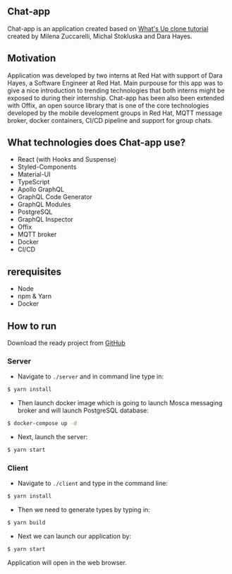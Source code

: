 ## Chat-app

Chat-app is an application created based on [What's Up clone tutorial](https://www.tortilla.academy/Urigo/WhatsApp-Clone-Tutorial/master/next/step/0) created by Milena Zuccarelli, Michal Stokluska and Dara Hayes.

## Motivation

Application was developed by two interns at Red Hat with support of Dara Hayes, a Software Engineer at Red Hat. Main purpouse for this app was to give a nice introduction to trending technologies that both interns might be exposed to during their internship. Chat-app has been also been extended with Offix, an open source library that is one of the core technologies developed by the mobile development groups in Red Hat, MQTT message broker, docker containers, CI/CD pipeline and support for group chats. 

## What technologies does Chat-app use?

- React (with Hooks and Suspense)
- Styled-Components
- Material-UI
- TypeScript
- Apollo GraphQL
- GraphQL Code Generator
- GraphQL Modules
- PostgreSQL
- GraphQL Inspector
- Offix
- MQTT broker
- Docker
- CI/CD

## rerequisites

- Node
- npm & Yarn
- Docker

## How to run

Download the ready project from [GitHub](https://github.com/aerogear/chat-app)

### Server

- Navigate to `./server` and in command line type in:
```sh
$ yarn install
```
- Then launch docker image which is going to launch Mosca messaging broker and will launch PostgreSQL database:
```sh
$ docker-compose up -d
```
- Next, launch the server:
```sh
$ yarn start
```

### Client

- Navigate to `./client` and type in the command line:
```sh
$ yarn install
```
- Then we need to generate types by typing in:
```sh
$ yarn build
```
- Next we can launch our application by:
```sh
$ yarn start
```
Application will open in the web browser. 





